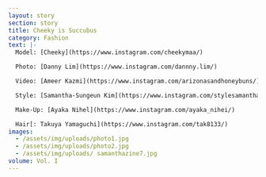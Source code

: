 ```yaml
---
layout: story
section: story
title: Cheeky is Succubus
category: Fashion
text: |-
  Model: [Cheeky](https://www.instagram.com/cheekymaa/)

  Photo: [Danny Lim](https://www.instagram.com/dannny.lim/)

  Video: [Ameer Kazmi](https://www.instagram.com/arizonasandhoneybuns/)

  Style: [Samantha-Sungeun Kim](https://www.instagram.com/stylesamantha7/)

  Make-Up: [Ayaka Nihel](https://www.instagram.com/ayaka_nihei/)

  Hair[: Takuya Yamaguchi](https://www.instagram.com/tak8133/)
images:
  - /assets/img/uploads/photo1.jpg
  - /assets/img/uploads/photo2.jpg
  - /assets/img/uploads/ samanthazine7.jpg
volume: Vol. I
---
```

